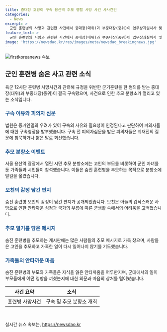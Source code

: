 ```yaml
---
title: 중대장 호랑이 구속 용산역 추모 행렬 사망 사건 사사건건
categories:
  - News
excerpt: >
  군인 훈련병의 사망과 관련한 사건에서 중대장(대위)과 부중대장(중위)이 업무상과실치사 및 직권남용가혹행위 혐의로 구속된 소식이 전해졌다. 법원은 증거인멸 우려 등을 이유로 구속영장을 발부했고, 사건으로 인해 고인을 추모하는 시민들의 발길이 이어지고 있다. 또한, 사망한 훈련병의 부모와 가족들이 그를 추모하고 있는 모습이 눈에 띄며, 사건으로 인해 군인 권리단체에서는 사건에 대한 책임을 촉구하는 메시지를 전하고 있다. 또한, 사망한 훈련병의 부모가 작성한 편지가 공개되며, 사건에 대한 안타까운 심경이 공개되었다.
feature_text: >
  군인 훈련병의 사망과 관련한 사건에서 중대장(대위)과 부중대장(중위)이 업무상과실치사 및 직권남용가혹행위 혐의로 구속된 소식이 전해졌다. 법원은 증거인멸 우려 등을 이유로 구속영장을 발부했고, 사건으로 인해 고인을 추모하는 시민들의 발길이 이어지고 있다. 또한, 사망한 훈련병의 부모와 가족들이 그를 추모하고 있는 모습이 눈에 띄며, 사건으로 인해 군인 권리단체에서는 사건에 대한 책임을 촉구하는 메시지를 전하고 있다. 또한, 사망한 훈련병의 부모가 작성한 편지가 공개되며, 사건에 대한 안타까운 심경이 공개되었다.
image: 'https://newsdao.kr/res/images/meta/newsdao_breakingnews.jpg'
---
```


<p><img src="https://newsdao.kr/res/images/meta/newsdao_breakingnews.jpg" alt="firstkoreanews 속보" /></p>

<h2 data-ke-size="size26">군인 훈련병 숨은 사고 관련 소식</h2>

<p data-ke-size="size16">육군 12사단 훈련병 사망사건과 관련해 규정을 위반한 군기훈련을 한 혐의를 받는 중대장(대위)과 부중대장(중위)이 결국 구속됐으며, 사건으로 인한 추모 분향소가 열리고 있는 소식입니다.</p>

<h3><span style="color: #1a5490;">구속 이유와 피의자 심문</span></h3>

<p data-ke-size="size16">법원은 증거인멸의 우려가 있어 구속의 사유와 필요성이 인정된다고 판단하여 피의자들에 대한 구속영장을 발부했습니다. 구속 전 피의자심문을 받은 피의자들은 취재진의 질문에 침묵하거나 짧은 말로 회신했습니다.</p>

<h3><span style="color: #1a5490;">추모 분향소 이벤트</span></h3>

<p data-ke-size="size16">서울 용산역 광장에서 열린 시민 추모 분향소에는 고인의 부모를 비롯하여 군인 자녀를 둔 가족들과 시민들이 참석했습니다. 이들은 숨진 훈련병을 추모하는 목적으로 분향소에 발길을 옮겼습니다.</p>

<h3><span style="color: #1a5490;">모친의 감정 담긴 편지</span></h3>

<p data-ke-size="size16">숨진 훈련병 모친의 감정이 담긴 편지가 공개되었습니다. 모친은 아들의 갑작스러운 사망으로 인한 안타까운 심정과 국가의 부름에 따른 군생활 속에서의 어려움을 고백했습니다.</p>

<h3><span style="color: #1a5490;">추모 열기를 담은 메시지</span></h3>

<p data-ke-size="size16">숨진 훈련병을 추모하는 게시판에는 많은 사람들의 추모 메시지로 가득 찼으며, 사람들은 고인을 추모하고 가혹한 일이 다시 일어나지 않기를 기도했습니다.</p>

<h3><span style="color: #1a5490;">가족들의 안타까운 마음</span></h3>

<p data-ke-size="size16">숨진 훈련병의 부모와 가족들은 자식을 잃은 안타까움을 어루만지며, 군대에서의 일이 부모들에게 어떤 영향을 끼쳤는지에 대한 의문과 마음의 상처를 털어놨습니다.</p>

<table>
    <thead>
        <tr>
            <th>사건 요약</th>
            <th>소식</th>
        </tr>
    </thead>
    <tbody>
        <tr>
            <td style="text-align: center;">훈련병 사망사건</td>
            <td style="text-align: center;">구속 및 추모 분향소 개최</td>
        </tr>
    </tbody>
</table>

<p data-ke-size="size16">&nbsp;</p>
실시간 뉴스 속보는, <a href="https://newsdao.kr" rel="dofollow">https://newsdao.kr</a>


